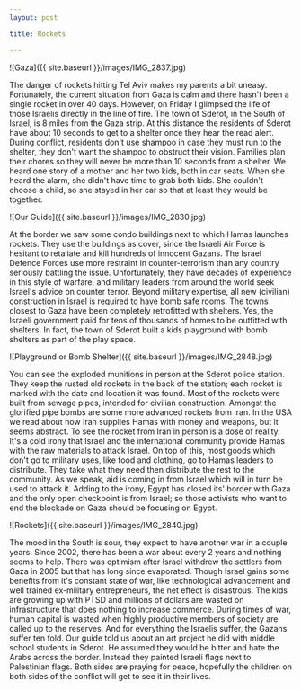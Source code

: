 ```yaml
---
layout: post

title: Rockets

---
```


![Gaza]({{ site.baseurl }}/images/IMG_2837.jpg)

The danger of rockets hitting Tel Aviv makes my parents a bit uneasy.
Fortunately, the current situation from Gaza is calm and there hasn't been a
single rocket in over 40 days. However, on Friday I glimpsed the life of those
Israelis directly in the line of fire. The town of Sderot, in the South of
Israel, is 8 miles from the Gaza strip. At this distance the residents of
Sderot have about 10 seconds to get to a shelter once they hear the read alert.
During conflict, residents don't use shampoo in case they must run to the
shelter, they don't want the shampoo to obstruct their vision. Families plan
their chores so they will never be more than 10 seconds from a shelter. We
heard one story of a mother and her two kids, both in car seats. When she heard
the alarm, she didn't have time to grab both kids. She couldn't choose a child,
so she stayed in her car so that at least they would be together.

![Our Guide]({{ site.baseurl }}/images/IMG_2830.jpg)

At the border we saw some condo buildings next to which Hamas launches rockets.
They use the buildings as cover, since the Israeli Air Force is hesitant to
retaliate and kill hundreds of innocent Gazans. The Israel Defence Forces use
more restraint in counter-terrorism than any country seriously battling the
issue. Unfortunately, they have decades of experience in this style of warfare,
and military leaders from around the world seek Israel's advice on counter
terror. Beyond military expertise, all new (civilian) construction in Israel is
required to have bomb safe rooms. The towns closest to Gaza have been
completely retrofitted with shelters. Yes, the Israeli government paid for tens
of thousands of homes to be outfitted with shelters. In fact, the town of
Sderot built a kids playground with bomb shelters as part of the play space.

![Playground or Bomb Shelter]({{ site.baseurl }}/images/IMG_2848.jpg)

You can see the exploded munitions in person at the Sderot police station. They
keep the rusted old rockets in the back of the station; each rocket is marked
with the date and location it was found. Most of the rockets were built from
sewage pipes, intended for civilian construction. Amongst the glorified pipe
bombs are some more advanced rockets from Iran. In the USA we read about how
Iran supplies Hamas with money and weapons, but it seems abstract. To see the
rocket from Iran in person is a dose of reality. It's a cold irony that Israel
and the international community provide Hamas with the raw materials to attack
Israel. On top of this, most goods which don't go to military uses, like food
and clothing, go to Hamas leaders to distribute. They take what they need then
distribute the rest to the community. As we speak, aid is coming in from Israel
which will in turn be used to attack it. Adding to the irony, Egypt has closed
its' border with Gaza and the only open checkpoint is from Israel; so those
activists who want to end the blockade on Gaza should be focusing on Egypt.

![Rockets]({{ site.baseurl }}/images/IMG_2840.jpg)

The mood in the South is sour, they expect to have another war in a couple
years. Since 2002, there has been a war about every 2 years and nothing seems
to help. There was optimism after Israel withdrew the settlers from Gaza in
2005 but that has long since evaporated. Though Israel gains some benefits from
it's constant state of war, like technological advancement and well
trained ex-military entrepreneurs, the net effect is disastrous. The kids
are growing up with PTSD and millions of dollars are wasted on
infrastructure that does nothing to increase commerce. During times of
war, human capital is wasted when highly productive members of society are
called up to the reserves. And for everything the Israelis suffer, the Gazans
suffer ten fold. Our guide told us about an art project he did with middle
school students in Sderot. He assumed they would be bitter and hate the Arabs
across the border. Instead they painted Israeli flags next to Palestinian
flags. Both sides are praying for peace, hopefully the children on both sides
of the conflict will get to see it in their lives.

